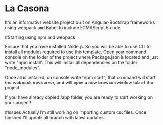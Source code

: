# La Casona
It's an informative website project built on Angular-Bootstrap frameworks using webpack and Babel to include ECMAScript 6 code.

#Starting using npm and webpack

Ensure that you have installed Node.js. So you will be able to use CLI to install all modules required to use this template.
Open your command console on the folder of the project where Package.json is located and just write "npm install". This will install all dependencies on the folder "node_modules".

Once all is installed, on console write "npm start", that command will start the webpack dev server, and will open a new browser/window tab of the project.

If you have already copied /app folder, you are ready to start working on your project!

#Issues
Actually I'm still working on importing custom css files.
Once finished I'll update all branch with latest updates.
